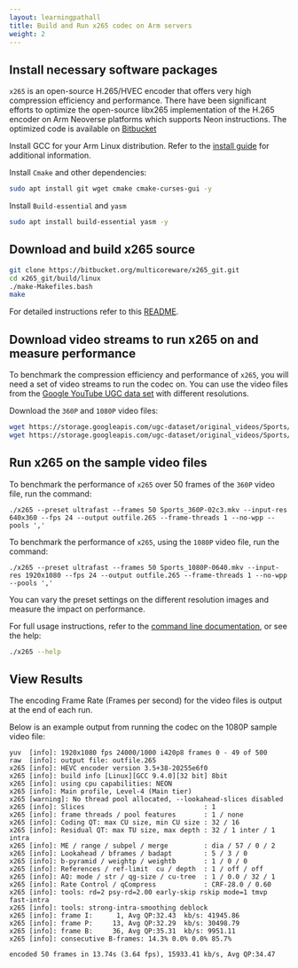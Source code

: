 ```yaml
---
layout: learningpathall
title: Build and Run x265 codec on Arm servers
weight: 2
---
```


## Install necessary software packages

`x265` is an open-source H.265/HVEC encoder that offers very high compression efficiency and performance. There have been significant efforts to optimize the open-source libx265 implementation of the H.265 encoder on Arm Neoverse platforms which supports Neon instructions. The optimized code is available on [Bitbucket](https://bitbucket.org/multicoreware/x265_git/)

Install GCC for your Arm Linux distribution. Refer to the [install guide](/install-guides/gcc/native/) for additional information. 

Install `Cmake` and other dependencies:
```bash
sudo apt install git wget cmake cmake-curses-gui -y
```
Install `Build-essential` and `yasm`
```bash
sudo apt install build-essential yasm -y
```

## Download and build x265 source

```bash
git clone https://bitbucket.org/multicoreware/x265_git.git
cd x265_git/build/linux
./make-Makefiles.bash
make
```
For detailed instructions refer to this [README](https://bitbucket.org/multicoreware/x265_git/src/master/build/README.txt).

## Download video streams to run x265 on and measure performance

To benchmark the compression efficiency and performance of `x265`, you will need a set of video streams to run the codec on. You can use the video files from the [Google YouTube UGC data set](https://console.cloud.google.com/storage/browser/ugc-dataset/original_videos/Sports) with different resolutions.

Download the `360P` and `1080P` video files:
```bash { cwd="x265_git/build/linux" }
wget https://storage.googleapis.com/ugc-dataset/original_videos/Sports/360P/Sports_360P-02c3.mkv
wget https://storage.googleapis.com/ugc-dataset/original_videos/Sports/1080P/Sports_1080P-0640.mkv
```

## Run x265 on the sample video files

To benchmark the performance of `x265` over 50 frames of the `360P` video file, run the command:
```console
./x265 --preset ultrafast --frames 50 Sports_360P-02c3.mkv --input-res 640x360 --fps 24 --output outfile.265 --frame-threads 1 --no-wpp --pools ','
```

To benchmark the performance of `x265`, using the `1080P` video file, run the command:
```console
./x265 --preset ultrafast --frames 50 Sports_1080P-0640.mkv --input-res 1920x1080 --fps 24 --output outfile.265 --frame-threads 1 --no-wpp --pools ','
```
You can vary the preset settings on the different resolution images and measure the impact on performance.

For full usage instructions, refer to the [command line documentation](https://x265.readthedocs.io/en/master/cli.html), or see the help:
```bash { cwd="x265_git/build/linux",ret_code="1" }
./x265 --help
```

## View Results

The encoding Frame Rate (Frames per second) for the video files is output at the end of each run.

Below is an example output from running the codec on the 1080P sample video file:
```output
yuv  [info]: 1920x1080 fps 24000/1000 i420p8 frames 0 - 49 of 500
raw  [info]: output file: outfile.265
x265 [info]: HEVC encoder version 3.5+38-20255e6f0
x265 [info]: build info [Linux][GCC 9.4.0][32 bit] 8bit
x265 [info]: using cpu capabilities: NEON
x265 [info]: Main profile, Level-4 (Main tier)
x265 [warning]: No thread pool allocated, --lookahead-slices disabled
x265 [info]: Slices                              : 1
x265 [info]: frame threads / pool features       : 1 / none
x265 [info]: Coding QT: max CU size, min CU size : 32 / 16
x265 [info]: Residual QT: max TU size, max depth : 32 / 1 inter / 1 intra
x265 [info]: ME / range / subpel / merge         : dia / 57 / 0 / 2
x265 [info]: Lookahead / bframes / badapt        : 5 / 3 / 0
x265 [info]: b-pyramid / weightp / weightb       : 1 / 0 / 0
x265 [info]: References / ref-limit  cu / depth  : 1 / off / off
x265 [info]: AQ: mode / str / qg-size / cu-tree  : 1 / 0.0 / 32 / 1
x265 [info]: Rate Control / qCompress            : CRF-28.0 / 0.60
x265 [info]: tools: rd=2 psy-rd=2.00 early-skip rskip mode=1 tmvp fast-intra
x265 [info]: tools: strong-intra-smoothing deblock
x265 [info]: frame I:      1, Avg QP:32.43  kb/s: 41945.86
x265 [info]: frame P:     13, Avg QP:32.29  kb/s: 30498.79
x265 [info]: frame B:     36, Avg QP:35.31  kb/s: 9951.11
x265 [info]: consecutive B-frames: 14.3% 0.0% 0.0% 85.7%

encoded 50 frames in 13.74s (3.64 fps), 15933.41 kb/s, Avg QP:34.47
```
